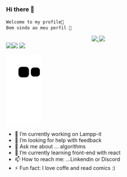 ### Hi there 👋
	Welcome to my profile👋
	Bem vindo ao meu perfil 👋
<div align="center">
  <a href="https://github.com/judsoncabral">
  <img height="180em" src="https://github-readme-stats.vercel.app/api?username=judsoncabral&show_icons=true&theme=dracula&include_all_commits=true&count_private=true"/>
  <img height="180em" src="https://github-readme-stats.vercel.app/api/top-langs/?username=judsoncabral&layout=compact&langs_count=8&theme=dracula"/>
</div>
<div> 
    <a href="www.instagram.com/judsoncabral_" target="_blank"><img src="https://img.shields.io/badge/-Instagram-%23E4405F?style=for-the-badge&logo=instagram&logoColor=white" target="_blank></a>
   <a href="https://discordapp.com/users/273981330436390914" target="https://discordapp.com/users/273981330436390914"><img src="https://img.shields.io/badge/Discord-7289DA?style=for-the-badge&logo=discord&logoColor=white" target="_blank"></a> 
    <a href="http://www.linkedin.com/in/judson-cabral-de-melo" target="_blank"><img src="https://img.shields.io/badge/-LinkedIn-%230077B5?style=for-the-badge&logo=linkedin&logoColor=white" href="http://www.linkedin.com/in/judson-cabral-de-melo"></a> 
 </div>
	
![Snake animation](https://github.com/rafaballerini/rafaballerini/blob/output/github-contribution-grid-snake.svg)
  	
- 🔭 I’m currently working on Lampp-it
- 🤔 I’m looking for help with feedback
- 💬 Ask me about ... algorithms 
- 🌱 I’m currently learning front-end with react
- 📫 How to reach me: ...Linkendin or Discord 
- ⚡ Fun fact: I love coffe and read comics :) 
<!--
**judsoncabral/judsoncabral** is a ✨ _special_ ✨ repository because its `README.md` (this file) appears on your GitHub profile.

  <a href="#" target="_blank"><img src="https://img.shields.io/badge/YouTube-FF0000?style=for-the-badge&logo=youtube&logoColor=white" target="_blank"></a>
	<a href="#" target="_blank"><img src="https://img.shields.io/badge/Twitch-9146FF?style=for-the-badge&logo=twitch&logoColor=white" target="_blank"></a>
<a href = "#"><img src="https://img.shields.io/badge/-Gmail-%23333?style=for-the-badge&logo=gmail&logoColor=white" target="_blank"></a>


Here are some ideas to get you started:

- 🌱 I’m currently learning ...
- 👯 I’m looking to collaborate on ...


- 😄 Pronouns: ...
- ⚡ Fun fact: ...
-->
